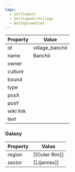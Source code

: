 ```yaml
---
tags:
  - Settlement
  - Settlement/Village
  - NotImplemented
---
```


| Property  | Value           |
| --------- | --------------- |
| id        | village_banchii |
| name      | Banchii         |
| owner     |                 |
| culture   |                 |
| bound     |                 |
| type      |                 |
| posX      |                 |
| posY      |                 |
| wiki link |                 |
| text      |                 |

### Galaxy
| Property | Value         |
| -------- | ------------- |
| region   | [[Outer Rim]] |
| sector   | [[Jjannex]]   |
